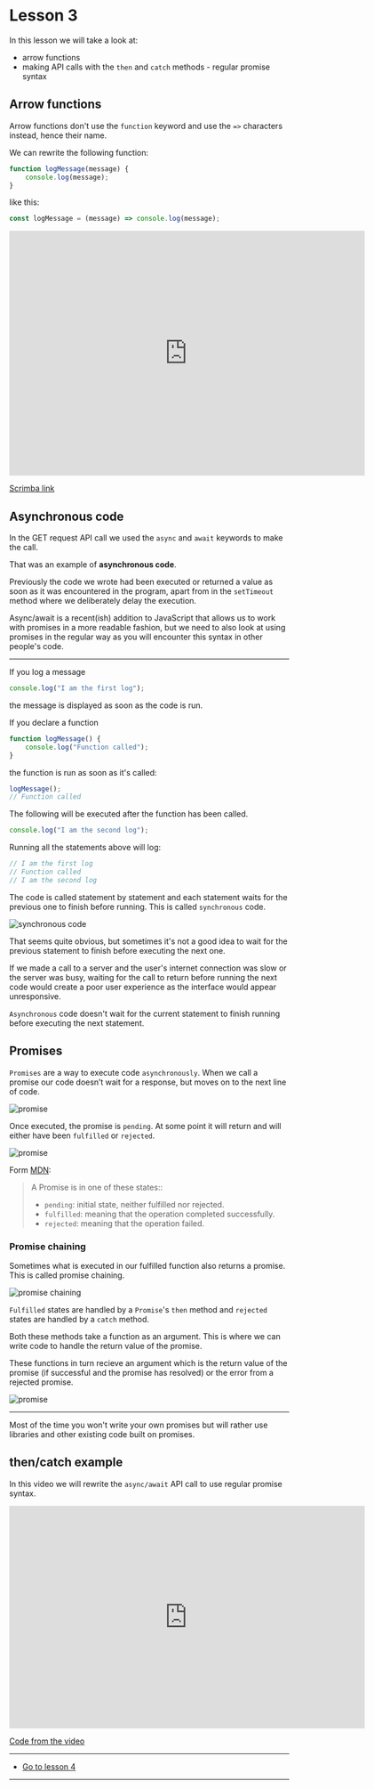 # Lesson 3

In this lesson we will take a look at:

-   arrow functions
-   making API calls with the `then` and `catch` methods - regular promise syntax

## Arrow functions

Arrow functions don't use the `function` keyword and use the `=>` characters instead, hence their name.

We can rewrite the following function:

```js
function logMessage(message) {
    console.log(message);
}
```

like this:

```js
const logMessage = (message) => console.log(message);
```

<iframe src="https://scrimba.com/c/cg29pns6" width="640" height="440" frameborder="0" allow="autoplay; fullscreen" allowfullscreen></iframe>

<a href="https://scrimba.com/c/cg29pns6" target="_blank">Scrimba link</a>

## Asynchronous code

In the GET request API call we used the `async` and `await` keywords to make the call.

That was an example of <b>asynchronous code</b>.

Previously the code we wrote had been executed or returned a value as soon as it was encountered in the program, apart from in the `setTimeout` method where we deliberately delay the execution.

Async/await is a recent(ish) addition to JavaScript that allows us to work with promises in a more readable fashion, but we need to also look at using promises in the regular way as you will encounter this syntax in other people's code.

---

If you log a message

```js
console.log("I am the first log");
```

the message is displayed as soon as the code is run.

If you declare a function

```js
function logMessage() {
    console.log("Function called");
}
```

the function is run as soon as it's called:

```js
logMessage();
// Function called
```

The following will be executed after the function has been called.

```js
console.log("I am the second log");
```

Running all the statements above will log:

```js
// I am the first log
// Function called
// I am the second log
```

The code is called statement by statement and each statement waits for the previous one to finish before running. This is called `synchronous` code.

<img src="/images/js1/synchronous-code.png" alt="synchronous code" style="max-width:500px">

That seems quite obvious, but sometimes it's not a good idea to wait for the previous statement to finish before executing the next one.

If we made a call to a server and the user's internet connection was slow or the server was busy, waiting for the call to return before running the next code would create a poor user experience as the interface would appear unresponsive.

`Asynchronous` code doesn't wait for the current statement to finish running before executing the next statement.

## Promises

`Promises` are a way to execute code `asynchronously`. When we call a promise our code doesn’t wait for a response, but moves on to the next line of code.

<img src="/images/js1/promise-1.png" alt="promise" style="max-width:500px">

<!-- They are objects we can use to handle the successful completion or failure of code that will finish running some time in the future. -->

Once executed, the promise is `pending`. At some point it will return and will either have been `fulfilled` or `rejected`.

<img src="/images/js1/promise-2.png" alt="promise" style="max-width:550px">

<!--
When we execute asynchronous code we can use a `Promise` to run a function when the code is successful and returns a value, or when the code is not successful and returns an error. -->

Form [MDN](https://developer.mozilla.org/en-US/docs/Web/JavaScript/Reference/Global_Objects/Promise):

> A Promise is in one of these states::
>
> -   `pending`: initial state, neither fulfilled nor rejected.
> -   `fulfilled`: meaning that the operation completed successfully.
> -   `rejected`: meaning that the operation failed.

### Promise chaining

Sometimes what is executed in our fulfilled function also returns a promise. This is called promise chaining.

<img src="/images/js1/promise-chaining.png" alt="promise chaining" style="max-width:550px">

`Fulfilled` states are handled by a `Promise`'s `then` method and `rejected` states are handled by a `catch` method.

Both these methods take a function as an argument. This is where we can write code to handle the return value of the promise.

These functions in turn recieve an argument which is the return value of the promise (if successful and the promise has resolved) or the error from a rejected promise.

<img src="/images/js1/promise-3.png" alt="promise" style="max-width:550px">

---

Most of the time you won't write your own promises but will rather use libraries and other existing code built on promises.

## then/catch example

In this video we will rewrite the `async/await` API call to use regular promise syntax.

<iframe src="https://player.vimeo.com/video/450776515" width="640" height="400" frameborder="0" allow="autoplay; fullscreen" allowfullscreen></iframe>

<a href="https://github.com/NoroffFEU/get-request-with-regular-promise-syntax" target="_blank">Code from the video</a>

---

-   [Go to lesson 4](4)

---
